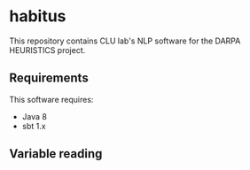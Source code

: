 # habitus

This repository contains CLU lab's NLP software for the DARPA HEURISTICS project.

## Requirements

This software requires:
- Java 8 
- sbt 1.x

## Variable reading

